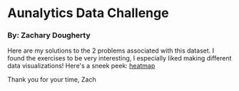 # Aunalytics Data Challenge
### By: Zachary Dougherty
Here are my solutions to the 2 problems associated with this dataset. I found the exercises to be very interesting, I especially liked making different data visualizations! Here's a sneek peek:
[heatmap](heatmap.png)

Thank you for your time,
Zach